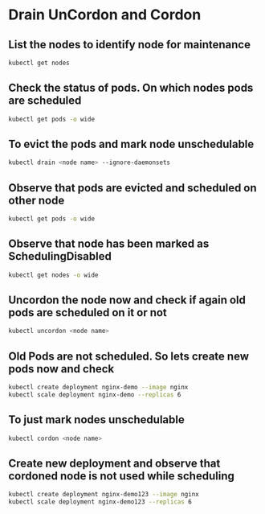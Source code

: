 # Drain UnCordon and Cordon

## List the nodes to identify node for maintenance

```bash
kubectl get nodes
```

## Check the status of pods. On which nodes pods are scheduled

```bash
kubectl get pods -o wide
```

## To evict the pods and mark node unschedulable

```bash
kubectl drain <node name> --ignore-daemonsets
```

## Observe that pods are evicted and scheduled on other node

```bash
kubectl get pods -o wide
```

## Observe that node has been marked as SchedulingDisabled

```bash
kubectl get nodes -o wide
```

## Uncordon the node now and check if again old pods are scheduled on it or not

```bash
kubectl uncordon <node name>
```

## Old Pods are not scheduled. So lets create new pods now and check

```bash
kubectl create deployment nginx-demo --image nginx
kubectl scale deployment nginx-demo --replicas 6
```

## To just mark nodes unschedulable

```bash
kubectl cordon <node name>
```

## Create new deployment and observe that cordoned node is not used while scheduling

```bash
kubectl create deployment nginx-demo123 --image nginx
kubectl scale deployment nginx-demo123 --replicas 6
```
